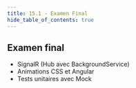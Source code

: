 ```yaml
---
title: 15.1 - Examen Final
hide_table_of_contents: true
---
```


## Examen final

- SignalR (Hub avec BackgroundService)
- Animations CSS et Angular
- Tests unitaires avec Mock
